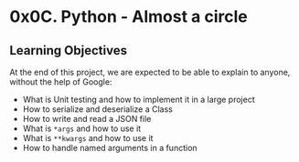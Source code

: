 # 0x0C. Python - Almost a circle

## Learning Objectives
At the end of this project, we are expected to be able to explain to anyone, without the help of Google:

- What is Unit testing and how to implement it in a large project
- How to serialize and deserialize a Class
- How to write and read a JSON file
- What is `*args` and how to use it
- What is `**kwargs` and how to use it
- How to handle named arguments in a function
